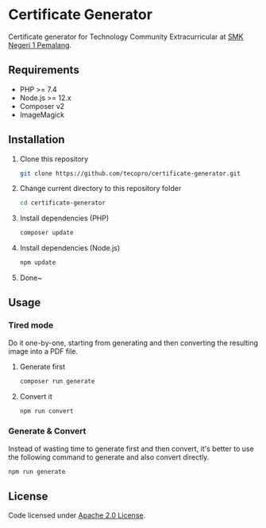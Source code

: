 # Certificate Generator

Certificate generator for Technology Community Extracurricular at [SMK Negeri 1 Pemalang](https://github.com/smkn1pml).

## Requirements

- PHP >= 7.4
- Node.js >= 12.x
- Composer v2
- ImageMagick

## Installation

1. Clone this repository
   ```bash
   git clone https://github.com/tecopro/certificate-generator.git
   ```

2. Change current directory to this repository folder
   ```bash
   cd certificate-generator
   ```

3. Install dependencies (PHP)
   ```bash
   composer update
   ```

4. Install dependencies (Node.js)
   ```bash
   npm update
   ```

5. Done~

## Usage

### Tired mode

Do it one-by-one, starting from generating and then converting the resulting image into a PDF file.

1. Generate first
   ```bash
   composer run generate
   ```

2. Convert it
   ```bash
   npm run convert
   ```

### Generate & Convert

Instead of wasting time to generate first and then convert, it's better to use the following command to generate and also convert directly.

```bash
npm run generate
```

## License

Code licensed under [Apache 2.0 License](./LICENSE).
